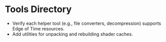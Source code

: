 # Tools Directory

- Verify each helper tool (e.g., file converters, decompression) supports Edge of Time resources.
- Add utilities for unpacking and rebuilding shader caches.
